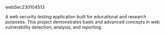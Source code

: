 webSec230104513

A web security testing application built for educational and research purposes. This project demonstrates basic and advanced concepts in web vulnerability detection, analysis, and reporting.
